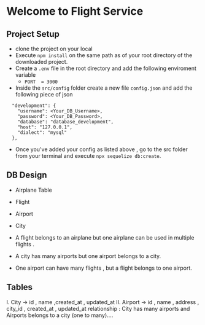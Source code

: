 # Welcome to Flight Service

## Project Setup
- clone the project on your local
- Execute `npm install` on the same path as of your root directory of the downloaded project.
- Create a `.env` file in the root directory and add the following enviroment variable 
  - ` PORT  = 3000 `
- Inside the `src/config` folder create a new file `config.json` and add the following piece of json

```
  "development": {
    "username": <Your_DB_Username>,
    "password": <Your_DB_Password>,
    "database": "database_development",
    "host": "127.0.0.1",
    "dialect": "mysql"
  },

```

- Once you've added your config as listed above , go to the src folder from your terminal and execute `npx sequelize db:create`.

## DB Design
- Airplane Table
- Flight
- Airport
- City

- A flight belongs to an airplane but one airplane can be used in multiple flights .
- A city has many airports but one airport belongs to a city.
- One airport can have many flights , but a flight belongs to one airport.

## Tables

I. City -> id , name ,created_at , updated_at
II. Airport -> id , name , address , city_id , created_at , updated_at
    relationship : City has many airports and Airports belongs to a city (one to many)....